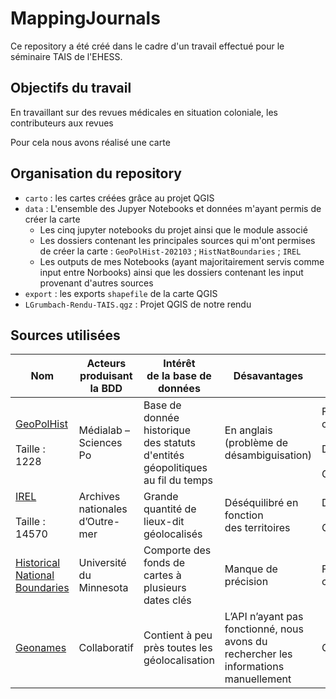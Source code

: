 # MappingJournals
Ce repository a été créé dans le cadre d'un travail effectué pour le séminaire TAIS de l'EHESS. 

## Objectifs du travail 
En travaillant sur des revues médicales en situation coloniale, les contributeurs aux revues 

Pour cela nous avons réalisé une carte 

## Organisation du repository

* `carto` : les cartes créées grâce au projet QGIS
* `data` : L'ensemble des Jupyer Notebooks et données m'ayant permis de créer la carte
  * Les cinq jupyter notebooks du projet ainsi que le module associé
  * Les dossiers contenant les principales sources qui m'ont permises de créer la carte : `GeoPolHist-202103` ; `HistNatBoundaries` ; `IREL`
  * Les outputs de mes Notebooks (ayant majoritairement servis comme input entre Norbooks) ainsi que les dossiers contenant les input provenant d'autres sources
* `export` : les exports `shapefile` de la carte QGIS
* `LGrumbach-Rendu-TAIS.qgz` : Projet QGIS de notre rendu

## Sources utilisées 


| Nom                             	| Acteurs produisant la BDD       	| Intérêt<br>de la base de données                                                        	| Désavantages                                                                                	| Utilisé pour                                                    	|
|---------------------------------	|---------------------------------	|-----------------------------------------------------------------------------------------	|---------------------------------------------------------------------------------------------	|-----------------------------------------------------------------	|
| <a href="https://github.com/medialab/GeoPolHist.git"> GeoPolHist </a><br><br>Taille : 1228 	| Médialab – Sciences Po          	| Base de<br>donnée historique <br>des statuts d'entités géopolitiques<br>au fil du temps 	| En anglais <br>(problème de désambiguisation)                                               	| Fond de<br>carte<br><br>Désambiguisation<br><br>Géolocalisation 	|
| <a href="http://anom.archivesnationales.culture.gouv.fr/geo.php?ir=">IREL</a><br><br>Taille : 14570      	| Archives nationales d’Outre-mer 	| Grande<br>quantité de lieux-dit géolocalisés                                            	| Déséquilibré en fonction<br>des territoires                                                 	| Désambiguïsation<br><br>Géolocalisation                         	|
| <a href="https://www.arcgis.com/home/item.html?id=85e35d64d67f425c94ebca45dad6568a">Historical National Boundaries</a>  	| Université du Minnesota         	| Comporte des fonds de cartes à plusieurs dates clés                                     	| Manque de précision                                                                         	| Fond de<br>carte                                                	|
| <a href = "https://www.geonames.org" >Geonames </a>                         	| Collaboratif                    	| Contient à peu près toutes les<br>géolocalisation                                       	| L’API n’ayant pas fonctionné, nous <br>avons du rechercher les informations<br>manuellement 	| Géolocalisation                                                 	|

